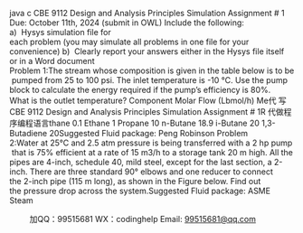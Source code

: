java c
CBE 9112 Design and Analysis Principles
Simulation Assignment # 1
Due: October 11th, 2024 (submit in OWL)
Include the following:
a)  Hysys simulation file for each problem (you may simulate all problems in one file for your convenience)
b)  Clearly report your answers either in the Hysys file itself or in a Word document
Problem 1:The stream whose composition is given in the table below is to be pumped from 25 to 100 psi. The inlet temperature is -10 °C. Use the pump block to calculate the energy required if the pump’s efficiency is 80%. What is the outlet temperature?
Component
Molar Flow (Lbmol/h)
Me代 写CBE 9112 Design and Analysis Principles Simulation Assignment # 1R
代做程序编程语言thane
0.1
Ethane
1
Propane
10
n-Butane
18.9
i-Butane
20
1,3-Butadiene
20Suggested Fluid package: Peng Robinson
Problem 2:Water at 25°C and 2.5 atm pressure is being transferred with a 2 hp pump that is 75% efficient at a rate of 15 m3/h to a storage tank 20 m high. All the pipes are 4-inch, schedule 40, mild steel, except for the last section, a 2-inch. There are three standard 90° elbows and one reducer to connect the 2-inch pipe (115 m long), as shown in the Figure below. Find out the pressure drop across the system.Suggested Fluid package: ASME Steam

         
加QQ：99515681  WX：codinghelp  Email: 99515681@qq.com
